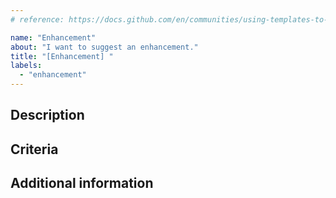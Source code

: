 ```yaml
---
# reference: https://docs.github.com/en/communities/using-templates-to-encourage-useful-issues-and-pull-requests

name: "Enhancement"
about: "I want to suggest an enhancement."
title: "[Enhancement] "
labels:
  - "enhancement"
---
```


<!--
Requesting a new feature or enhancement is following some simple rules:

- **Check**, if the feature is already requested
- **Describe** what your feature will bring to the community
- **Explain** the criteria to fulfill the request
- **Add** more details like mock ups, attachments, lists, screenshots
- **Follow Up** in the discussion to the feature
-->

## Description

<!-- Please describe the issue and why it will be useful to the community. -->

## Criteria

<!-- Please explain the criteria, so the issue is solved for you. -->

## Additional information

<!-- Please add information like mockups, code snippets, flow diagrams, etc. -->
